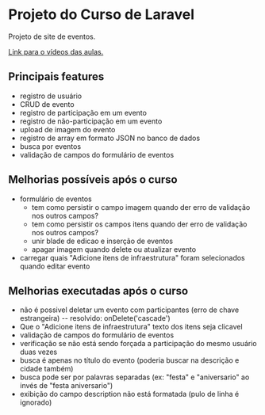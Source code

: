 # Projeto do Curso de Laravel

Projeto de site de eventos.

[Link para o vídeos das aulas.](https://www.youtube.com/watch?v=qH7rsZBENJo&list=PLnDvRpP8BnewYKI1n2chQrrR4EYiJKbUG&index=1)

## Principais features

- registro de usuário
- CRUD de evento
- registro de participação em um evento
- registro de não-participação em um evento
- upload de imagem do evento
- registro de array em formato JSON no banco de dados
- busca por eventos
- validação de campos do formulário de eventos

## Melhorias possíveis após o curso

- formulário de eventos
  - tem como persistir o campo imagem quando der erro de validação nos outros campos?
  - tem como persistir os campos itens quando der erro de validação nos outros campos?
  - unir blade de edicao e inserção de eventos
  - apagar imagem quando delete ou atualizar evento
- carregar quais "Adicione itens de infraestrutura" foram selecionados quando editar evento

## Melhorias executadas após o curso

- não é possivel deletar um evento com participantes (erro de chave estrangeira) -- resolvido: onDelete('cascade')
- Que o "Adicione itens de infraestrutura" texto dos itens seja clicavel
- validação de campos do formulário de eventos
- verificação se não está sendo forçada a participação do mesmo usuário duas vezes
- busca é apenas no título do evento (poderia buscar na descrição e cidade também)
- busca pode ser por palavras separadas (ex: "festa" e "aniversario" ao invés de "festa aniversario")
- exibição do campo description não está formatada (pulo de linha é ignorado)


